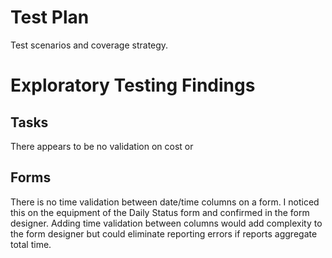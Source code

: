 # Test Plan

Test scenarios and coverage strategy.

# Exploratory Testing Findings

## Tasks

There appears to be no validation on cost or 
## Forms

There is no time validation between date/time columns on a form.  I noticed this on the equipment 
of the Daily Status form and confirmed in the form designer.  Adding time validation between columns would 
add complexity to the form designer but could eliminate reporting errors if reports aggregate total time.
